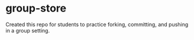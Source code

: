# group-store
Created this repo for students to practice forking, committing, and pushing in a group setting. 
